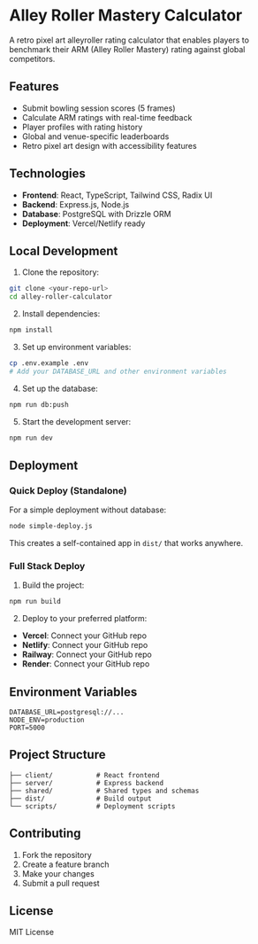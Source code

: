 # Alley Roller Mastery Calculator

A retro pixel art alleyroller rating calculator that enables players to benchmark their ARM (Alley Roller Mastery) rating against global competitors.

## Features

- Submit bowling session scores (5 frames)
- Calculate ARM ratings with real-time feedback
- Player profiles with rating history
- Global and venue-specific leaderboards
- Retro pixel art design with accessibility features

## Technologies

- **Frontend**: React, TypeScript, Tailwind CSS, Radix UI
- **Backend**: Express.js, Node.js
- **Database**: PostgreSQL with Drizzle ORM
- **Deployment**: Vercel/Netlify ready

## Local Development

1. Clone the repository:
```bash
git clone <your-repo-url>
cd alley-roller-calculator
```

2. Install dependencies:
```bash
npm install
```

3. Set up environment variables:
```bash
cp .env.example .env
# Add your DATABASE_URL and other environment variables
```

4. Set up the database:
```bash
npm run db:push
```

5. Start the development server:
```bash
npm run dev
```

## Deployment

### Quick Deploy (Standalone)
For a simple deployment without database:
```bash
node simple-deploy.js
```
This creates a self-contained app in `dist/` that works anywhere.

### Full Stack Deploy
1. Build the project:
```bash
npm run build
```

2. Deploy to your preferred platform:
- **Vercel**: Connect your GitHub repo
- **Netlify**: Connect your GitHub repo  
- **Railway**: Connect your GitHub repo
- **Render**: Connect your GitHub repo

## Environment Variables

```
DATABASE_URL=postgresql://...
NODE_ENV=production
PORT=5000
```

## Project Structure

```
├── client/           # React frontend
├── server/           # Express backend  
├── shared/           # Shared types and schemas
├── dist/             # Build output
└── scripts/          # Deployment scripts
```

## Contributing

1. Fork the repository
2. Create a feature branch
3. Make your changes
4. Submit a pull request

## License

MIT License